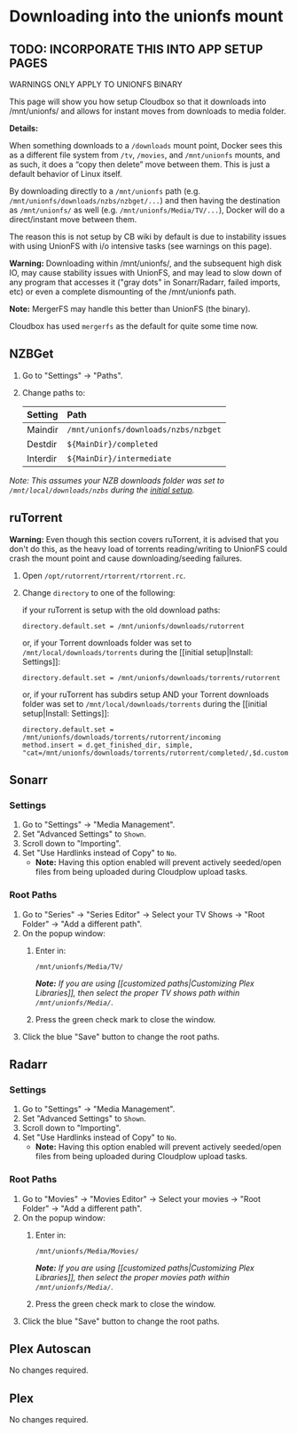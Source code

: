 # Downloading into the unionfs mount

## TODO: INCORPORATE THIS INTO APP SETUP PAGES

WARNINGS ONLY APPLY TO UNIONFS BINARY

This page will show you how setup Cloudbox so that it downloads into /mnt/unionfs/ and allows for instant moves from downloads to media folder.

**Details:**

When something downloads to a `/downloads` mount point, Docker sees this as a different file system from `/tv`, `/movies`, and `/mnt/unionfs` mounts, and as such, it does a “copy then delete” move between them. This is just a default behavior of Linux itself.

By downloading directly to a `/mnt/unionfs` path \(e.g. `/mnt/unionfs/downloads/nzbs/nzbget/...`\) and then having the destination as `/mnt/unionfs/` as well \(e.g. `/mnt/unionfs/Media/TV/...`\), Docker will do a direct/instant move between them.

The reason this is not setup by CB wiki by default is due to instability issues with using UnionFS with i/o intensive tasks \(see warnings on this page\).

**Warning:** Downloading within /mnt/unionfs/, and the subsequent high disk IO, may cause stability issues with UnionFS, and may lead to slow down of any program that accesses it \("gray dots" in Sonarr/Radarr, failed imports, etc\) or even a complete dismounting of the /mnt/unionfs path.

**Note:** MergerFS may handle this better than UnionFS \(the binary\).

Cloudbox has used `mergerfs` as the default for quite some time now.

## NZBGet

1. Go to "Settings" -&gt; "Paths".
2. Change paths to:

   | Setting | Path |
   | :--- | :--- |
   | Maindir | `/mnt/unionfs/downloads/nzbs/nzbget` |
   | Destdir | `${MainDir}/completed` |
   | Interdir | `${MainDir}/intermediate` |

_Note: This assumes your NZB downloads folder was set to `/mnt/local/downloads/nzbs` during the_ [_initial setup_](../install-cloudbox/04-install-settings.yml.md)_._

## ruTorrent

**Warning:** Even though this section covers ruTorrent, it is advised that you don't do this, as the heavy load of torrents reading/writing to UnionFS could crash the mount point and cause downloading/seeding failures.

1. Open `/opt/rutorrent/rtorrent/rtorrent.rc`.
2. Change `directory` to one of the following:

   if your ruTorrent is setup with the old download paths:

   ```text
   directory.default.set = /mnt/unionfs/downloads/rutorrent
   ```

   or, if your Torrent downloads folder was set to `/mnt/local/downloads/torrents` during the \[\[initial setup\|Install: Settings\]\]:

   ```text
   directory.default.set = /mnt/unionfs/downloads/torrents/rutorrent
   ```

   or, if your ruTorrent has subdirs setup AND your Torrent downloads folder was set to `/mnt/local/downloads/torrents` during the \[\[initial setup\|Install: Settings\]\]:

   ```text
   directory.default.set = /mnt/unionfs/downloads/torrents/rutorrent/incoming
   method.insert = d.get_finished_dir, simple, "cat=/mnt/unionfs/downloads/torrents/rutorrent/completed/,$d.custom1="
   ```

## Sonarr

### Settings

1. Go to "Settings" -&gt; "Media Management".
2. Set "Advanced Settings" to `Shown`.
3. Scroll down to "Importing".
4. Set "Use Hardlinks instead of Copy" to `No`.
   * **Note:** Having this option enabled will prevent actively seeded/open files from being uploaded during Cloudplow upload tasks.

### Root Paths

1. Go to "Series" -&gt; "Series Editor" -&gt; Select your TV Shows -&gt; "Root Folder" -&gt; "Add a different path".
2. On the popup window:
   1. Enter in:

      ```text
      /mnt/unionfs/Media/TV/
      ```

      _**Note:** If you are using \[\[customized paths\|Customizing Plex Libraries\]\], then select the proper TV shows path within `/mnt/unionfs/Media/`._

   2. Press the green check mark to close the window.
3. Click the blue "Save" button to change the root paths.

## Radarr

### Settings

1. Go to "Settings" -&gt; "Media Management".
2. Set "Advanced Settings" to `Shown`.
3. Scroll down to "Importing".
4. Set "Use Hardlinks instead of Copy" to `No`.
   * **Note:** Having this option enabled will prevent actively seeded/open files from being uploaded during Cloudplow upload tasks.

### Root Paths

1. Go to "Movies" -&gt; "Movies Editor" -&gt; Select your movies -&gt; "Root Folder" -&gt; "Add a different path".
2. On the popup window:
   1. Enter in:

      ```text
      /mnt/unionfs/Media/Movies/
      ```

      _**Note:** If you are using \[\[customized paths\|Customizing Plex Libraries\]\], then select the proper movies path within `/mnt/unionfs/Media/`._

   2. Press the green check mark to close the window.
3. Click the blue "Save" button to change the root paths.

## Plex Autoscan

No changes required.

## Plex

No changes required.

